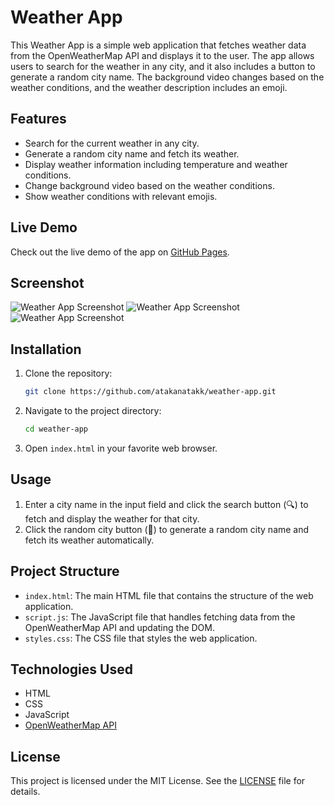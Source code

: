 # Weather App

This Weather App is a simple web application that fetches weather data from the OpenWeatherMap API and displays it to the user. The app allows users to search for the weather in any city, and it also includes a button to generate a random city name. The background video changes based on the weather conditions, and the weather description includes an emoji.

## Features

- Search for the current weather in any city.
- Generate a random city name and fetch its weather.
- Display weather information including temperature and weather conditions.
- Change background video based on the weather conditions.
- Show weather conditions with relevant emojis.

## Live Demo

Check out the live demo of the app on [GitHub Pages](https://atakanatakk.github.io/weather-app/).

## Screenshot

![Weather App Screenshot](1.png)
![Weather App Screenshot](2.png)
![Weather App Screenshot](3.png)

## Installation

1. Clone the repository:
    ```bash
    git clone https://github.com/atakanatakk/weather-app.git
    ```

2. Navigate to the project directory:
    ```bash
    cd weather-app
    ```

3. Open `index.html` in your favorite web browser.

## Usage

1. Enter a city name in the input field and click the search button (🔍) to fetch and display the weather for that city.
2. Click the random city button (🎲) to generate a random city name and fetch its weather automatically.

## Project Structure

- `index.html`: The main HTML file that contains the structure of the web application.
- `script.js`: The JavaScript file that handles fetching data from the OpenWeatherMap API and updating the DOM.
- `styles.css`: The CSS file that styles the web application.

## Technologies Used

- HTML
- CSS
- JavaScript
- [OpenWeatherMap API](https://openweathermap.org/api)

## License

This project is licensed under the MIT License. See the [LICENSE](LICENSE) file for details.
